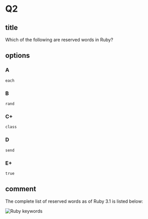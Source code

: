 # Q2

## title

Which of the following are reserved words in Ruby?

## options

### A

`each`

### B

`rand`

### C+

`class`

### D

`send`

### E+

`true`

## comment

The complete list of reserved words as of Ruby 3.1 is listed below:

![Ruby keywords](/ruby-keywords.png)
